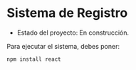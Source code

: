 <h1>Sistema de Registro</h1>

- Estado del proyecto: En construcción. 

Para ejecutar el sistema, debes poner: 

```npm install react```
